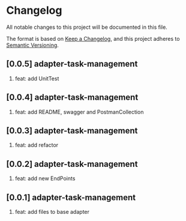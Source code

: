 # Changelog

All notable changes to this project will be documented in this file.

The format is based on [Keep a Changelog](https://keepachangelog.com/en/1.0.0/),
and this project adheres to [Semantic Versioning](https://semver.org/spec/v2.0.0.html).

## [0.0.5] adapter-task-management 
1. feat: add UnitTest
## [0.0.4] adapter-task-management 
1. feat: add README, swagger and PostmanCollection
## [0.0.3] adapter-task-management 
1. feat: add refactor
## [0.0.2] adapter-task-management 
1. feat: add new EndPoints
## [0.0.1] adapter-task-management 
1. feat: add files to base adapter
